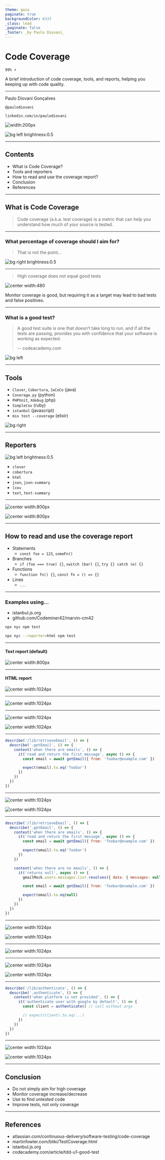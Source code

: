 ```yaml
---
theme: gaia
paginate: true
backgroundColor: #333
_class: lead
_paginate: false
_footer: _by Paulo Diovani_
---
```


<style>
/* Add total page number */
section::after {
  content: attr(data-marpit-pagination) ' / ' attr(data-marpit-pagination-total);
}

a {
  color: inherit;
  text-decoration: none;
}

img[alt~="center"] {
  display: block;
  margin: 0 auto;
}
</style>

# Code Coverage

`99% ⬆`

A brief introduction of code coverage, tools, and reports,
  helping you keeping up with code quality.

---

<!--
_footer: codeminer42.com/careers
-->

Paulo Diovani Gonçalves

`@paulodiovani`

`linkedin.com/in/paulodiovani`

![width:200px](./media/codeminer.svg)

![bg left brightness:0.5](./media/avatar.jpg)

---

## Contents

- What is Code Coverage?
- Tools and reporters
- How to read and use the coverage report?
- Conclusion
- References

---

## What is Code Coverage

> Code coverage (a.k.a. test coverage) is a metric that can help you understand how much of your source is tested.

---

<!--
_footer: Image by rawpixel.com
-->


###  What percentage of coverage should I aim for?

> That is not the point...

![bg right brightness:0.5](./media/image-from-rawpixel-id-2619266-png.png)

---

<!--
_footer: Image by martinfowler.com
-->

> High coverage does not equal good tests

![center width:480](./media/coverage-vs-quality.png)

Monitor coverage is good, but requiring it as a target may lead to bad tests and false positives.

---

<!--
_footer: Image by rawpixel.com
-->

### What is a good test?

> A good test suite is one that doesn’t take long to run, and if all the tests are passing, provides you with confidence that your software is working as expected.
>
> -- codeacademy.com

![bg left](./media/image-from-rawpixel-id-6264634-svg.svg)

---

<!--
_footer: Image by rawpixel.com
-->

## Tools

- `Clover`, `Cobertura`, `JaCoCo` (java)
- `Coverage.py` (python)
- `PHPUnit`, `Xdebug` (php)
- `SimpleCov` (ruby)
- `istanbul` (javascript)
- `mix test --coverage` (elixir)

![bg right](media/image-from-rawpixel-id-3237401-jpeg.jpg)

---

<!--
_footer: Image by rawpixel.com
-->

## Reporters

![bg left brightness:0.5](./media/image-from-rawpixel-id-899257-jpeg.jpg)

- `clover`
- `cobertura`
- `html`
- `json`, `json-summary`
- `lcov`
- `text`, `text-summary`

---

![center width:800px](./media/coverage-monitor-jenkins.png)

![center width:800px](./media/coverage-monitor-codecov.png)

---

## How to read and use the coverage report

- Statements
  * `const foo = 123`, `someFn()`
- Branches
  * `if (foo === true) {}`, `switch (bar) {}`, `try {} catch (e) {}`
- Functions
  * `function fn() {}`, `const fn = () => {}`
- Lines
  * `...`

---

### Examples using...

- [istanbul.js.org](https://istanbul.js.org)
- [github.com/Codeminer42/marvin-cm42](https://github.com/Codeminer42/marvin-cm42/)

```bash
npx nyc npm test
```

```bash
npx nyc --reporter=html npm test
```

---

#### Text report (default)

![center width:800px](./media/text-report-001.png)

---

#### HTML report

![center width:1024px](./media/html-report-index-01.png)

---

![center width:1024px](./media/html-report-index-email.png)

---

![center width:1024px](./media/html-report-email-header-before.png)

![center width:1024px](./media/html-report-email-code-before.png)

---

```javascript
describe('/lib/retrieveEmail', () => {
  describe('.getEmail', () => {
    context('when there are emails', () => {
      it('read and return the first message', async () => {
        const email = await getEmail({ from: 'foobar@example.com' })

        expect(email).to.eq('foobar')
      })
    })
  })
})
```

---

![center width:1024px](./media/html-report-email-header-after-01.png)

![center width:1024px](./media/html-report-email-code-after-01.png)

---

```javascript
describe('/lib/retrieveEmail', () => {
  describe('.getEmail', () => {
    context('when there are emails', () => {
      it('read and return the first message', async () => {
        const email = await getEmail({ from: 'foobar@example.com' })

        expect(email).to.eq('foobar')
      })
    })

    context('when there are no emails', () => {
      it('returns null', async () => {
        gmailMock.users.messages.list.resolves({ data: { messages: null } })

        const email = await getEmail({ from: 'foobar@example.com' })

        expect(email).to.eq(null)
      })
    })
  })
})
```

---

![center width:1024px](./media/html-report-email-header-after-02.png)

![center width:1024px](./media/html-report-email-code-after-02.png)

---

![center width:1024px](./media/html-report-index-authenticate.png)

---

![center width:1024px](./media/html-report-authenticate-header-before.png)

![center width:1024px](./media/html-report-authenticate-code-before.png)

---

```javascript
describe('/lib/authenticate', () => {
  describe('.authenticate', () => {
    context('when platform is not provided', () => {
      it('authenticate user with google by default', () => {
        const client = authenticate() // call without args

        // expect(client).to.eq(...)
      })
    })
  })
})
```

---

![center width:1024px](./media/html-report-authenticate-header-after.png)

![center width:1024px](./media/html-report-authenticate-code-after.png)

---

## Conclusion

- Do not simply aim for high coverage
- Monitor coverage increase/decrease
- Use to find untested code
- Improve tests, not only coverage

---

## References

<!--
_footer: '[![license][license-img]][license-link]'
-->

- [atlassian.com/continuous-delivery/software-testing/code-coverage](https://www.atlassian.com/continuous-delivery/software-testing/code-coverage)
- [martinfowler.com/bliki/TestCoverage.html](https://martinfowler.com/bliki/TestCoverage.html)
- [istanbul.js.org](https://istanbul.js.org)
- [codecademy.com/article/tdd-u1-good-test](https://www.codecademy.com/article/tdd-u1-good-test)


[license-img]:https://i.creativecommons.org/l/by-nc-sa/4.0/88x31.png
[license-link]: http://creativecommons.org/licenses/by-nc-sa/4.0/

<!-- Presentation created with [Marp](https://marp.app/) -->
